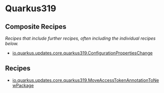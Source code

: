 # Quarkus319

## Composite Recipes

_Recipes that include further recipes, often including the individual recipes below._

* [io.quarkus.updates.core.quarkus319.ConfigurationPropertiesChange](./configurationpropertieschange.md)

## Recipes

* [io.quarkus.updates.core.quarkus319.MoveAccessTokenAnnotationToNewPackage](./moveaccesstokenannotationtonewpackage.md)



